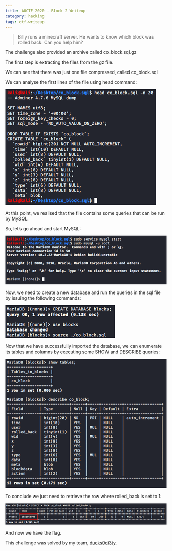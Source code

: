 ```yaml
---
title: AUCTF 2020 – Block 2 Writeup
category: hacking
tags: ctf-writeup
---
```


> Billy runs a minecraft server. He wants to know which block was rolled back. Can you help him?

The challenge also provided an archive called co_block.sql.gz

The first step is extracting the files from the gz file.

We can see that there was just one file compressed, called co_block.sql

We can analyse the first lines of the file using head command:

![Output](/images/auctfblock1.png)

At this point, we realised that the file contains some queries that can be run by MySQL.

So, let’s go ahead and start MySQL:

![Output](/images/auctfblock2.png)

Now, we need to create a new database and run the queries in the sql file by issuing the following commands:

![Output](/images/auctfblock3.png)

Now that we have successfully imported the database, we can enumerate its tables and columns by executing some SHOW and DESCRIBE queries:

![Output](/images/auctfblock4.png)

To conclude we just need to retrieve the row where rolled_back is set to 1:

![Output](/images/auctfblock5.png)

And now we have the flag.

This challenge was solved by my team, [ducks0ci3ty](https://ctftime.org/team/114402).